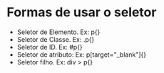 # Formas de usar o seletor

- Seletor de Elemento. Ex: p{}
- Seletor de Classe. Ex: .p{}
- Seletor de ID. Ex: #p{}
- Seletor de atributo: Ex: p[target="_blank"]{}
- Seletor filho. Ex: div > p{}
